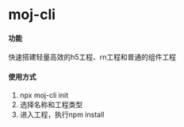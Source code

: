 # moj-cli

#### 功能
快速搭建轻量高效的h5工程、rn工程和普通的组件工程

#### 使用方式

1. npx moj-cli init
2. 选择名称和工程类型
3. 进入工程，执行npm install
